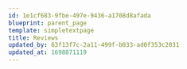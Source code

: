 ```yaml
---
id: 1e1cf683-9fbe-497e-9436-a1708d8afada
blueprint: parent_page
template: simpletextpage
title: Reviews
updated_by: 63f13f7c-2a11-499f-b033-ad0f353c2031
updated_at: 1698871119
---
```

